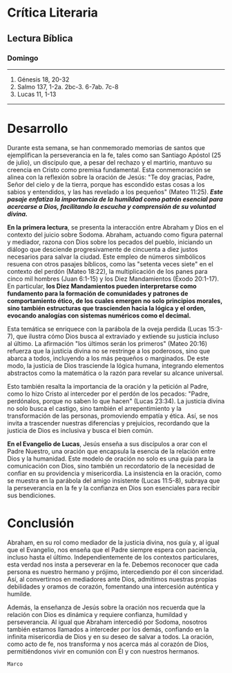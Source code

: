 
# Crítica Literaria

## Lectura Bíblica

### Domingo

---

1. Génesis 18, 20-32
2. Salmo 137, 1-2a. 2bc-3. 6-7ab. 7c-8  
3. Lucas 11, 1-13  

---

# Desarrollo

Durante esta semana, se han conmemorado memorias de santos que ejemplifican la perseverancia en la fe, tales como san Santiago Apóstol (25 de julio), un discípulo que, a pesar del rechazo y el martirio, mantuvo su creencia en Cristo como premisa fundamental. Esta conmemoración se alinea con la reflexión sobre la oración de Jesús: "Te doy gracias, Padre, Señor del cielo y de la tierra, porque has escondido estas cosas a los sabios y entendidos, y las has revelado a los pequeños" (Mateo 11:25). ***Este pasaje enfatiza la importancia de la humildad como patrón esencial para acercarse a Dios, facilitando la escucha y comprensión de su voluntad divina.***

**En la primera lectura**, se presenta la interacción entre Abraham y Dios en el contexto del juicio sobre Sodoma. Abraham, actuando como figura paternal y mediador, razona con Dios sobre los pecados del pueblo, iniciando un diálogo que desciende progresivamente de cincuenta a diez justos necesarios para salvar la ciudad. Este empleo de números simbólicos resuena con otros pasajes bíblicos, como las "setenta veces siete" en el contexto del perdón (Mateo 18:22), la multiplicación de los panes para cinco mil hombres (Juan 6:1-15) y los Diez Mandamientos (Éxodo 20:1-17). En particular, **los Diez Mandamientos pueden interpretarse como fundamento para la formación de comunidades y patrones de comportamiento ético, de los cuales emergen no solo principios morales, sino también estructuras que trascienden hacia la lógica y el orden, evocando analogías con sistemas numéricos como el decimal.**

Esta temática se enriquece con la parábola de la oveja perdida (Lucas 15:3-7), que ilustra cómo Dios busca al extraviado y extiende su justicia incluso al último. La afirmación "los últimos serán los primeros" (Mateo 20:16) refuerza que la justicia divina no se restringe a los poderosos, sino que abarca a todos, incluyendo a los más pequeños o marginados. De este modo, la justicia de Dios trasciende la lógica humana, integrando elementos abstractos como la matemática o la razón para revelar su alcance universal.

Esto también resalta la importancia de la oración y la petición al Padre, como lo hizo Cristo al interceder por el perdón de los pecados: "Padre, perdónalos, porque no saben lo que hacen" (Lucas 23:34). La justicia divina no solo busca el castigo, sino también el arrepentimiento y la transformación de las personas, promoviendo empatía y ética. Así, se nos invita a trascender nuestras diferencias y prejuicios, recordando que la justicia de Dios es inclusiva y busca el bien común.

**En el Evangelio de Lucas**, Jesús enseña a sus discípulos a orar con el Padre Nuestro, una oración que encapsula la esencia de la relación entre Dios y la humanidad. Este modelo de oración no solo es una guía para la comunicación con Dios, sino también un recordatorio de la necesidad de confiar en su providencia y misericordia. La insistencia en la oración, como se muestra en la parábola del amigo insistente (Lucas 11:5-8), subraya que la perseverancia en la fe y la confianza en Dios son esenciales para recibir sus bendiciones.

# Conclusión

Abraham, en su rol como mediador de la justicia divina, nos guía y, al igual que el Evangelio, nos enseña que el Padre siempre espera con paciencia, incluso hasta el último. Independientemente de los contextos particulares, esta verdad nos insta a perseverar en la fe. Debemos reconocer que cada persona es nuestro hermano y prójimo, intercediendo por él con sinceridad. Así, al convertirnos en mediadores ante Dios, admitimos nuestras propias debilidades y oramos de corazón, fomentando una intercesión auténtica y humilde.

Además, la enseñanza de Jesús sobre la oración nos recuerda que la relación con Dios es dinámica y requiere confianza, humildad y perseverancia. Al igual que Abraham intercedió por Sodoma, nosotros también estamos llamados a interceder por los demás, confiando en la infinita misericordia de Dios y en su deseo de salvar a todos. La oración, como acto de fe, nos transforma y nos acerca más al corazón de Dios, permitiéndonos vivir en comunión con Él y con nuestros hermanos.

    Marco
